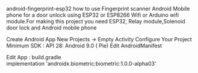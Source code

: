 android-fingerprint-esp32
how to use Fingerprint scanner Android Mobile phone for a door unlock using ESP32 or ESP8266 Wifi or Arduino wifi module.For making this project you need ESP32, 
Relay module,Solenoid door lock and Android mobile phone

Create Android App
New Projects -> Empty Activity 
Configure Your Project 
Minimum SDK : API 28: Android 9.0 ( Pie) 
Edit AndroidManifest

<uses-permission android:name="android.permission.USE_BIOMETRIC"/>
<uses-permission android:name="android.permission.INTERNET"/>

Edit App : build.gradle <br>
implementation 'androidx.biometric:biometric:1.0.0-alpha03'
 

